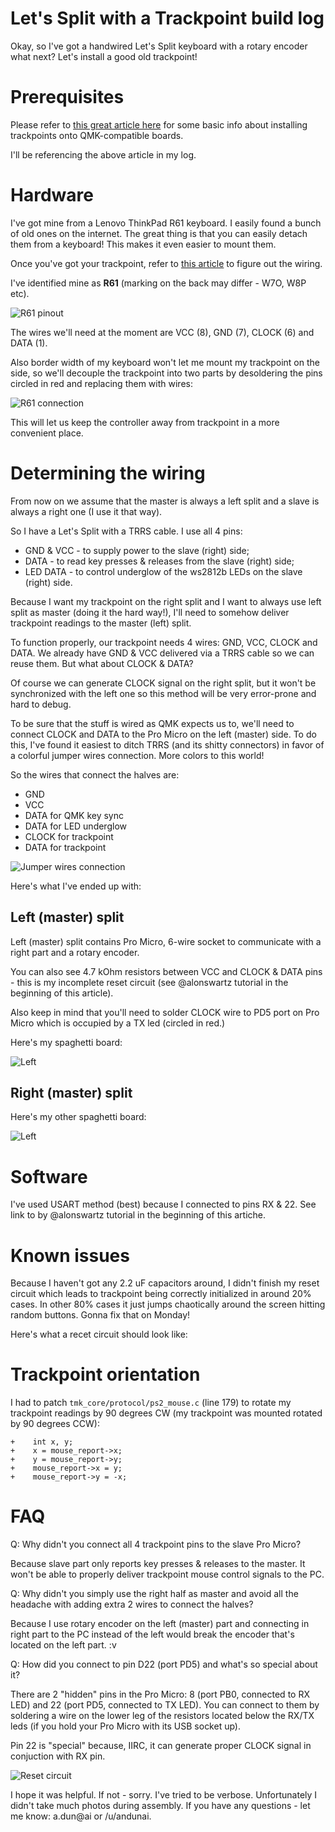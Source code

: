# Let's Split with a Trackpoint build log

Okay, so I've got a handwired Let's Split keyboard with a rotary encoder what next? Let's install a good old trackpoint!

# Prerequisites

Please refer to [this great article here](https://github.com/alonswartz/trackpoint) for some basic info about installing trackpoints onto QMK-compatible boards.


I'll be referencing the above article in my log.

# Hardware

I've got mine from a Lenovo ThinkPad R61 keyboard. I easily found a bunch of old ones on the internet.
The great thing is that you can easily detach them from a keyboard! This makes it even easier to mount them.

Once you've got your trackpoint, refer to [this article](https://deskthority.net/wiki/TrackPoint_Hardware) to figure out the wiring.

I've identified mine as **R61** (marking on the back may differ - W7O, W8P etc).

![R61 pinout](./1.jpg)

The wires we'll need at the moment are VCC (8), GND (7), CLOCK (6) and DATA (1).

Also border width of my keyboard won't let me mount my trackpoint on the side, so we'll decouple the trackpoint into two parts
by desoldering the pins circled in red and replacing them with wires:

![R61 connection](./2.jpg)

This will let us keep the controller away from trackpoint in a more convenient place.

# Determining the wiring

From now on we assume that the master is always a left split and a slave is always a right one (I use it that way).

So I have a Let's Split with a TRRS cable. I use all 4 pins:

- GND & VCC - to supply power to the slave (right) side;
- DATA - to read key presses & releases from the slave (right) side;
- LED DATA - to control underglow of the ws2812b LEDs on the slave (right) side.

Because I want my trackpoint on the right split and I want to always use left split as master (doing it the hard way!), I'll need to somehow deliver trackpoint
readings to the master (left) split.

To function properly, our trackpoint needs 4 wires: GND, VCC, CLOCK and DATA. We already have GND & VCC delivered via a TRRS cable so we can reuse them. But what about CLOCK & DATA?

Of course we can generate CLOCK signal on the right split, but it won't be synchronized with the left one so this method will be very error-prone and hard to debug.

To be sure that the stuff is wired as QMK expects us to, we'll need to connect CLOCK and DATA to the Pro Micro on the left (master) side. To do this, I've found it easiest
to ditch TRRS (and its shitty connectors) in favor of a colorful jumper wires connection. More colors to this world!

So the wires that connect the halves are:

- GND
- VCC
- DATA for QMK key sync
- DATA for LED underglow
- CLOCK for trackpoint
- DATA for trackpoint

![Jumper wires connection](./3.jpg)

Here's what I've ended up with:

## Left (master) split

Left (master) split contains Pro Micro, 6-wire socket to communicate with a right part and a rotary encoder.

You can also see 4.7 kOhm resistors between VCC and CLOCK & DATA pins - this is my incomplete reset circuit (see @alonswartz tutorial in the beginning of this article).

Also keep in mind that you'll need to solder CLOCK wire to PD5 port on Pro Micro which is occupied by a TX led (circled in red.)

Here's my spaghetti board:

![Left](./4.jpg)

## Right (master) split

Here's my other spaghetti board:

![Left](./5.jpg)

# Software

I've used USART method (best) because I connected to pins RX & 22. See link to by @alonswartz tutorial in the beginning of this artiche.

# Known issues

Because I haven't got any 2.2 uF capacitors around, I didn't finish my reset circuit which leads to trackpoint being correctly initialized
in around 20% cases. In other 80% cases it just jumps chaotically around the screen hitting random buttons. Gonna fix that on Monday!

Here's what a recet circuit should look like:

# Trackpoint orientation

I had to patch `tmk_core/protocol/ps2_mouse.c` (line 179) to rotate my trackpoint readings by 90 degrees CW (my trackpoint was mounted rotated by 90 degrees CCW):

```
+    int x, y;
+    x = mouse_report->x;
+    y = mouse_report->y;
+    mouse_report->x = y;
+    mouse_report->y = -x;
```

# FAQ

Q: Why didn't you connect all 4 trackpoint pins to the slave Pro Micro?

Because slave part only reports key presses & releases to the master. It won't be able to properly deliver trackpoint mouse control signals to the PC.

Q: Why didn't you simply use the right half as master and avoid all the headache with adding extra 2 wires to connect the halves?

Because I use rotary encoder on the left (master) part and connecting in right part to the PC instead of the left would break the encoder that's located on the left part. :v

Q: How did you connect to pin D22 (port PD5) and what's so special about it?

There are 2 "hidden" pins in the Pro Micro: 8 (port PB0, connected to RX LED) and 22 (port PD5, connected to TX LED). You can connect to them
by soldering a wire on the lower leg of the resistors located below the RX/TX leds (if you hold your Pro Micro with its USB socket up).

Pin 22 is "special" because, IIRC, it can generate proper CLOCK signal in conjuction with RX pin.

![Reset circuit](./8.jpg)

I hope it was helpful. If not - sorry. I've tried to be verbose. Unfortunately I didn't take much photos during assembly.
If you have any questions - let me know: a.dun@ai or /u/andunai.
